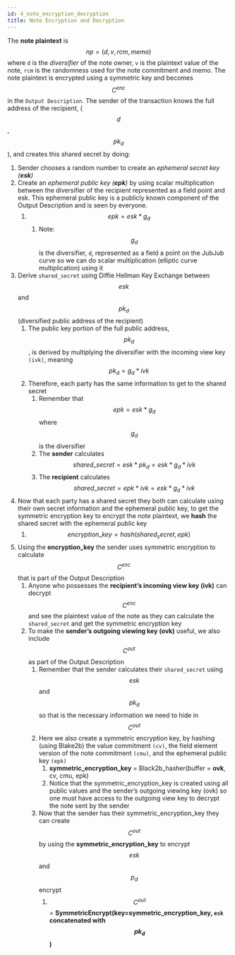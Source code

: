```yaml
---
id: 4_note_encryption_decryption
title: Note Encryption and Decryption
---
```


The **note plaintext** is $$np = (d, v, rcm, memo)$$ where `d` is the _diversifier_ of the note owner, `v` is the plaintext value of the note, `rcm` is the randomness used for the note commitment and memo. The note plaintext is encrypted using a symmetric key and becomes $$C^{enc}$$ in the `Output Description`. The sender of the transaction knows the full address of the recipient, ($$d$$, $$pk_d$$), and creates this shared secret by doing:
  1. Sender chooses a random number to create an _ephemeral secret key (**esk**)_
  2. Create an _ephemeral public key (**epk**)_ by using scalar multiplication between the diversifier of the recipient represented as a field point and esk. This ephemeral public key is a publicly known component of the Output Description and is seen by everyone.
      1. $$epk = esk * g_d$$
          1. Note: $$g_d$$ is the diversifier, `d`, represented as a field a point on the JubJub curve so we can do scalar multiplication (elliptic curve multiplication) using it
  3. Derive `shared_secret` using Diffie Hellman Key Exchange between $$esk$$ and $$pk_d$$ (diversified public address of the recipient)
      1. The public key portion of the full public address, $$pk_d$$, is derived by multiplying the diversifier with the incoming view key `(ivk)`, meaning $$pk_d = g_d * ivk$$
      2. Therefore, each party has the same information to get to the shared secret
          1. Remember that $$epk = esk * g_d$$ where $$g_d$$ is the diversifier
          2. The **sender** calculates $$shared\_secret =  	esk * pk_d	= esk * g_d * ivk$$
          3. The **recipient** calculates $$shared\_secret = 	epk * ivk 	= esk * g_d * ivk$$
  4. Now that each party has a shared secret they both can calculate using their own secret information and the ephemeral public key, to get the symmetric encryption key to encrypt the note plaintext, we **hash** the shared secret with the ephemeral public key
      1. $$encryption\_key = hash(shared_secret, epk)$$
  5. Using the **encryption_key** the sender uses symmetric encryption to calculate $$C^{enc}$$ that is part of the Output Description
      1. Anyone who possesses the **recipient’s incoming view key (ivk)** can decrypt $$C^{enc}$$ and see the plaintext value of the note as they can calculate the `shared_secret` and get the symmetric encryption key
      2. To make the **sender’s outgoing viewing key (ovk)** useful, we also include $$C^{out}$$ as part of the Output Description
          1. Remember that the sender calculates their `shared_secret` using $$esk$$ and $$pk_d$$ so that is the necessary information we need to hide in $$C^{out}$$
          2. Here we also create a symmetric encryption key, by hashing (using Blake2b) the value commitment `(cv)`, the field element version of the note commitment `(cmu)`, and the ephemeral public key `(epk)`
              1. **symmetric_encryption_key** = Black2b_hasher(buffer = **ovk**, cv, cmu, epk)
              2. Notice that the symmetric_encryption_key is created using all public values and the sender’s outgoing viewing key (ovk) so one must have access to the outgoing view key to decrypt the note sent by the sender
          3. Now that the sender has their symmetric_encryption_key they can create $$C^{out}$$ by using the **symmetric_encryption_key** to encrypt $$esk$$ and $$p_d$$ encrypt
              1. $$C^{out}$$ = **SymmetricEncrypt(key=symmetric_encryption_key, `esk` concatenated with $$pk_d$$)**

